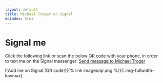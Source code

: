 ```yaml
---
layout: default
title: Michael Troger on Signal
noindex: true
---
```

# Signal me

Click the following link or scan the below QR code with your phone, in order to text me on the Signal messenger: [Send message to Michael Troger](https://signal.me/#eu/0n3ZV4EEhwiOCWnMJ1OmuOOtIMTUect5TdKwtyV7s6wJyydA8yBBN6qKHKymlVeF)

![Add me on Signal (QR code)]({% link images/qr.png %}){:.img-fullwidth-lowmax}

